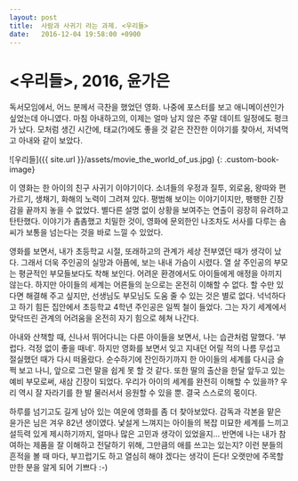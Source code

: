 ```yaml
---
layout: post
title:  사람과 사귀기 라는 과제. <우리들>
date:   2016-12-04 19:58:00 +0900
---
```


<link rel="stylesheet" href="/assets/custom_styles.css">

# \<우리들\>, 2016, 윤가은

독서모임에서, 어느 분께서 극찬을 했었던 영화. 나중에 포스터를 보고 애니메이션인가 싶었는데 아니였다. 마침 아내하고의, 이제는 얼마 남지 않은 주말 데이트 일정에도 펑크가 났다. 모처럼 생긴 시간에, 태교(?)에도 좋을 것 같은 잔잔한 이야기를 찾아서, 저녁먹고 아내와 같이 보았다.

![우리들]({{ site.url }}/assets/movie_the_world_of_us.jpg)
{: .custom-book-image}

이 영화는 한 아이의 친구 사귀기 이야기이다. 소녀들의 우정과 질투, 외로움, 왕따와 편가르기, 생채기, 화해의 노력이 그려져 있다. 평범해 보이는 이야기이지만, 팽팽한 긴장감을 끝까지 놓을 수 없었다. 별다른 설명 없이 상황을 보여주는 연출이 굉장히 유려하고 탄탄했다. 이야기가 촘촘했고 치밀한 것이, 영화에 문외한인 나조차도 서사를 다루는 솜씨가 보통을 넘는다는 것을 바로 느낄 수 있었다.

영화를 보면서, 내가 초등학교 시절, 또래하고의 관계가 세상 전부였던 때가 생각이 났다. 그래서 더욱 주인공의 실망과 아픔에, 보는 내내 가슴이 시렸다. 열 살 주인공의 부모는 평균적인 부모들보다도 착해 보인다. 어려운 환경에서도 아이들에게 애정을 아끼지 않는다. 하지만 아이들의 세계는 어른들의 눈으로는 온전히 이해할 수 없다. 할 수만 있다면 해결해 주고 싶지만, 선생님도 부모님도 도움 줄 수 있는 것은 별로 없다. 넉넉하다고 하기 힘든 집안에서 초등학교 4학년 주인공은 일찍 철이 들었다. 그는 자기 세계에서 맞닥뜨린 관계의 어려움을 온전히 자기 힘으로 헤쳐 나간다.

아내와 산책할 때, 신나서 뛰어다니는 다른 아이들을 보면서, 나는 습관처럼 말했다. '부럽다. 걱정 없이 좋을 때네'. 하지만 영화를 보면서 잊고 지내던 어릴 적의 나름 무섭고 절실했던 때가 다시 떠올랐다. 순수하기에 잔인하기까지 한 아이들의 세계를 다시금 슬쩍 보고 나니, 앞으로 그런 말을 쉽게 못 할 것 같다. 또한 딸의 출산을 한달 앞두고 있는 예비 부모로써, 새삼 긴장이 되었다. 우리가 아이의 세계를 완전히 이해할 수 있을까? 우리 역시 잘 자라기를 한 발 물러서서 응원할 수 있을 뿐. 결국 스스로의 몫이다.

하루를 넘기고도 길게 남아 있는 여운에 영화를 좀 더 찾아보았다. 감독과 각본을 맡은 윤가은 님은 겨우 82년 생이였다. 낯설게 느껴지는 아이들의 복잡 미묘한 세계를 느끼고 설득력 있게 제시하기까지, 얼마나 많은 고민과 생각이 있었을지... 반면에 나는 내가 참여하는 제품을 잘 이해하고 전달하기 위해, 그만큼의 애를 쓰고는 있는지? 이런 분들의 흔적을 볼 때 마다, 부끄럽기도 하고 열심히 해야 겠다는 생각이 든다! 오랫만에 주목할 만한 분을 알게 되어 기쁘다 :-)

